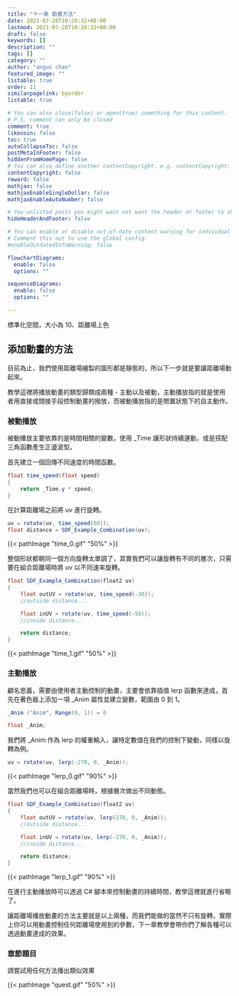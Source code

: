 ```yaml
---
title: "十一章 動畫方法"
date: 2021-07-28T10:20:32+08:00
lastmod: 2021-07-28T10:20:32+08:00
draft: false
keywords: []
description: ""
tags: []
category: ""
author: "angus chan"
featured_image: ""
listable: true
order: 11
similarpagelink: byorder
listable: true

# You can also close(false) or open(true) something for this content.
# P.S. comment can only be closed
comment: true
likecoin: false
toc: true
autoCollapseToc: false
postMetaInFooter: false
hiddenFromHomePage: false
# You can also define another contentCopyright. e.g. contentCopyright: "This is another copyright."
contentCopyright: false
reward: false
mathjax: false
mathjaxEnableSingleDollar: false
mathjaxEnableAutoNumber: false

# You unlisted posts you might want not want the header or footer to show
hideHeaderAndFooter: false

# You can enable or disable out-of-date content warning for individual post.
# Comment this out to use the global config.
#enableOutdatedInfoWarning: false

flowchartDiagrams:
  enable: false
  options: ""

sequenceDiagrams: 
  enable: false
  options: ""

---
```


標準化空間，大小為 10、距離場上色

## 添加動畫的方法

目前為止，我們使用距離場繪製的圖形都是靜態的，所以下一步就是要讓距離場動起來。

教學這裡將播放動畫的類型歸類成兩種 - 主動以及被動，主動播放指的就是使用者用直接或間接手段控制動畫的撥放，而被動播放指的是閒置狀態下的自主動作。

### 被動播放

被動播放主要依靠的是時間相關的變數，使用 _Time 讓形狀持續運動，或是搭配三角函數產生正盪波型。

首先建立一個回傳不同速度的時間函數。

```csharp
float time_speed(float speed)
{
    return _Time.y * speed;
}
```

在計算距離場之前將 uv 進行旋轉。

```csharp
uv = rotate(uv, time_speed(60));
float distance = SDF_Example_Combination(uv);
```

{{< pathImage "time_0.gif" "50%" >}}

整個形狀都朝同一個方向旋轉太單調了，其實我們可以讓旋轉有不同的層次，只需要在組合距離場時將 uv 以不同速率旋轉。

```csharp
float SDF_Example_Combination(float2 uv)
{
    float outUV = rotate(uv, time_speed(-30));
    //outside distance...

    float inUV = rotate(uv, time_speed(-50));
    //inside distance...    

    return distance;
}
```

{{< pathImage "time_1.gif" "50%" >}}

### 主動播放

顧名思義，需要由使用者主動控制的動畫，主要會依靠插值 lerp 函數來達成，首先在著色器上添加一項 _Anim 屬性並建立變數，範圍由 0 到 1。

```csharp
_Anim ("Anim", Range(0, 1)) = 0
```

```csharp
float _Anim;
```

我們將 _Anim 作為 lerp 的權重輸入，讓特定數值在我們的控制下變動，同樣以旋轉為例。

```csharp
uv = rotate(uv, lerp(-270, 0, _Anim));
```

{{< pathImage "lerp_0.gif" "90%" >}}

當然我們也可以在組合距離場時，根據層次做出不同動態。

```csharp
float SDF_Example_Combination(float2 uv)
{
    float outUV = rotate(uv, lerp(270, 0, _Anim));
    //outside distance...

    float inUV = rotate(uv, lerp(-270, 0, _Anim));
    //inside distance...    

    return distance;
}
```

{{< pathImage "lerp_1.gif" "90%" >}}

在進行主動播放時可以透過 C# 腳本來控制動畫的持續時間，教學這裡就進行省略了。

讓距離場播放動畫的方法主要就是以上兩種，而我們能做的當然不只有旋轉，實際上你可以用動畫控制任何距離場使用到的參數，下一章教學會帶你們了解各種可以透過動畫達成的效果。

### 章節題目

請嘗試用任何方法播出類似效果

{{< pathImage "quest.gif" "50%" >}}
